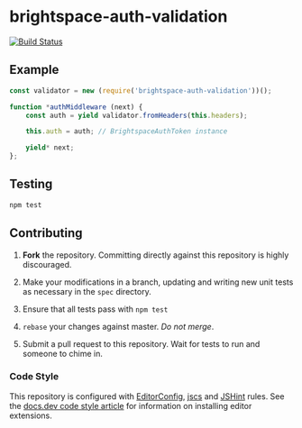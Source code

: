 # brightspace-auth-validation
[![Build Status](https://travis-ci.org/Brightspace/node-auth-validation.svg?branch=master)](https://travis-ci.org/Brightspace/node-auth-validation.svg?branch=master)

## Example

```js
const validator = new (require('brightspace-auth-validation'))();

function *authMiddleware (next) {
	const auth = yield validator.fromHeaders(this.headers);

	this.auth = auth; // BrightspaceAuthToken instance

	yield* next;
};
```

## Testing

```bash
npm test
```

## Contributing

1. **Fork** the repository. Committing directly against this repository is
   highly discouraged.

2. Make your modifications in a branch, updating and writing new unit tests
   as necessary in the `spec` directory.

3. Ensure that all tests pass with `npm test`

4. `rebase` your changes against master. *Do not merge*.

5. Submit a pull request to this repository. Wait for tests to run and someone
   to chime in.

### Code Style

This repository is configured with [EditorConfig][EditorConfig], [jscs][jscs]
and [JSHint][JSHint] rules. See the [docs.dev code style article][code style]
for information on installing editor extensions.

[EditorConfig]: http://editorconfig.org/
[jscs]: http://jscs.info/
[JSHint]: http://jshint.com/
[code style]: http://docs.dev.d2l/index.php/JavaScript_Code_Style_(Personal_Learning)
